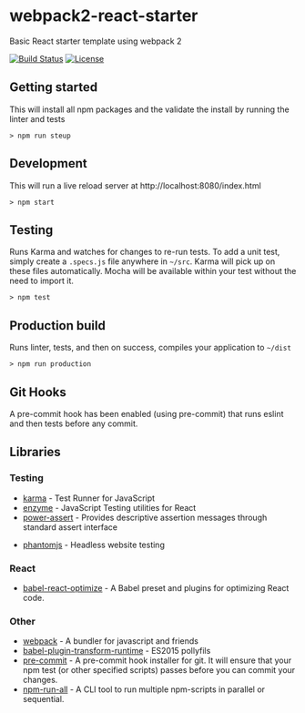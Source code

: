 # webpack2-react-starter

Basic React starter template using webpack 2 

[![Build Status][build-badge]][build]
[![License][license-badge]][license]

## Getting started

This will install all npm packages and the  validate the install by running the linter and tests

    > npm run steup

## Development

This will run a live reload server at http://localhost:8080/index.html

    > npm start

## Testing

Runs Karma and watches for changes to re-run tests. To add a unit test, simply create a `.specs.js` file anywhere in `~/src`. Karma will pick up on these files automatically. Mocha will be available within your test without the need to import it.

    > npm test

## Production build

Runs linter, tests, and then on success, compiles your application to `~/dist`

    > npm run production

## Git Hooks

A pre-commit hook has been enabled (using pre-commit) that runs eslint and then tests before any commit.

## Libraries

### Testing

+ [karma](https://github.com/karma-runner/karma) - Test Runner for JavaScript
+ [enzyme](https://github.com/airbnb/enzyme) - JavaScript Testing utilities for React
+ [power-assert](https://github.com/power-assert-js/power-assert) -  Provides descriptive assertion messages through standard assert interface
* [phantomjs](https://github.com/Medium/phantomjs) - Headless website testing

### React

* [babel-react-optimize](https://github.com/thejameskyle/babel-react-optimize) - A Babel preset and plugins for optimizing React code.

### Other

+ [webpack](https://github.com/webpack/webpack) - A bundler for javascript and friends
+ [babel-plugin-transform-runtime](https://babeljs.io/docs/plugins/transform-runtime/) - ES2015 pollyfils
+ [pre-commit](https://github.com/observing/pre-commit) - A pre-commit hook installer for git. It will ensure that your npm test (or other specified scripts) passes before you can commit your changes.
+ [npm-run-all](https://www.npmjs.com/package/npm-run-all) - A CLI tool to run multiple npm-scripts in parallel or sequential.

[build-badge]: https://travis-ci.org/michael-wolfenden/webpack2-react-starter.svg?style=flat-square
[build]: https://travis-ci.org/michael-wolfenden/webpack2-react-starter
[license-badge]: https://img.shields.io/github/license/michael-wolfenden/webpack2-react-starter.svg?style=flat-square
[license]: https://raw.githubusercontent.com/michael-wolfenden/webpack2-react-starter/master/LICENSE
